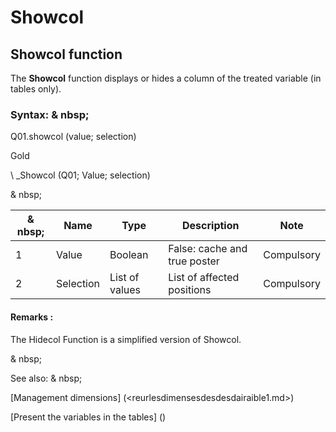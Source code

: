 # Showcol

## Showcol function

The **Showcol** function displays or hides a column of the treated variable (in tables only).

### Syntax: & nbsp;

Q01.showcol (value; selection)

Gold

\ _Showcol (Q01; Value; selection)

& nbsp;

|& nbsp;|**Name** |**Type** |**Description** |**Note** |
|--- |--- |--- |--- |--- |
|&#49;|Value |Boolean |False: cache and true poster |Compulsory |
|&#50;|Selection |List of values ​​|List of affected positions |Compulsory |


#### Remarks :

The Hidecol Function is a simplified version of Showcol.

& nbsp;

See also: & nbsp;

[Management dimensions] (<reurlesdimensesdesdesdairaible1.md>)

[Present the variables in the tables] (<PertERDERLESVARIABLE WHILESTAB1.MD>)